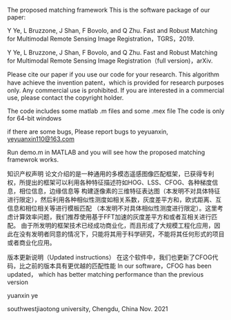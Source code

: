 The proposed matching framework
This is the software package of our paper:

Y Ye, L Bruzzone, J Shan, F Bovolo, and Q Zhu. Fast and Robust Matching for Multimodal Remote Sensing Image Registration，TGRS，2019.

Y Ye, L Bruzzone, J Shan, F Bovolo, and Q Zhu. Fast and Robust Matching for Multimodal Remote Sensing Image Registration（full version)，arXiv.

Please cite our paper if you use our code for your research. 
This  algorithm have achieve the invention patent，which  is provided for research purposes only. Any commercial
use is prohibited. If you are interested in a commercial use, please 
contact the copyright holder. 


The code includes some matlab .m files and some .mex file  The code is only for 64-bit windows 


if there are some bugs, Please report bugs to yeyuanxin, yeyuanxin110@163.com


Run demo.m in MATLAB and you will see how the proposed matching framewrok works.


知识产权声明
  论文介绍的是一种通用的多模态遥感图像匹配框架，已获得专利权，所提出的框架可以利用各种特征描述符如HOG、LSS、CFOG、各种梯度信息，相位信息，边缘信息等
构建逐像素的三维特征表达图（本发明不对具体特征进行限定），然后利用各种相似性测度如相关系数，灰度差平方和，欧式距离、互信息和相位相关等进行模板匹配
（本发明不对具体相似性测度进行限定）。这里考虑计算效率问题，我们推荐使用基于FFT加速的灰度差平方和或者互相关进行匹配。
由于所发明的框架技术已经成功商业化，而且形成了大规模工程化应用，因此在没有发明者同意的情况下，只能将其用于科学研究，不能将其任何形式的项目或者商业化应用。

版本更新说明（Updated instructions）
在这个软件中，我们也更新了CFOG代码，比之前的版本具有更优越的匹配性能
In our software，CFOG has been updated， which has better matching performance than the previous version
  
yuanxin ye

southwestjiaotong university, Chengdu, China
Nov. 2021
